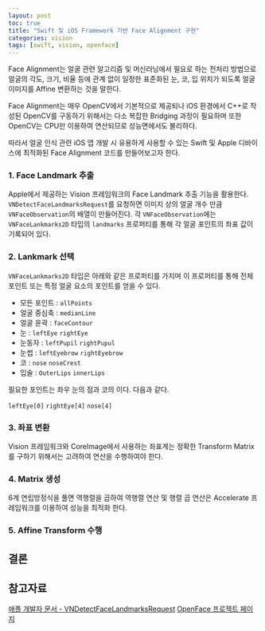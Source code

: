 ```yaml
---
layout: post
toc: true
title: "Swift 및 iOS Framework 기반 Face Alignment 구현"
categories: vision
tags: [swift, vision, openface]
---
```


Face Alignment는 얼굴 관련 알고리즘 및 머신러닝에서 필요로 하는 전처리 방법으로 
얼굴의 각도, 크기, 비율 등에 관계 없이 일정한 표준화된 눈, 코, 입 위치가 되도록 얼굴 이미지를 Affine 변환하는 것을 말한다.

Face Alignment는 매우 OpenCV에서 기본적으로 제공되나 iOS 환경에서 C++로 작성된 OpenCV를 구동하기 위해서는 다소 복잡한 Bridging 과정이 필요하며 또한 OpenCV는 CPU만 이용하여 연산되므로 성능면에서도 불리하다.

따라서 얼굴 인식 관련 iOS 앱 개발 시 유용하게 사용할 수 있는 Swift 및 Apple 디바이스에 최적화된 Face Alignment 코드를 만들어보고자 한다.


### 1. Face Landmark 추출
Apple에서 제공하는 Vision 프레임워크의 Face Landmark 추출 기능을 활용한다.
`VNDetectFaceLandmarksRequest`를 요청하면 이미지 상의 얼굴 개수 만큼 `VNFaceObservation`의 배열이 만들어진다.
각 `VNFaceObservation`에는 `VNFaceLankmarks2D` 타입의 `landmarks` 프로퍼티를 통해 각 얼굴 포인트의 좌표 값이 기록되어 있다.

### 2. Lankmark 선택
`VNFaceLankmarks2D` 타입은 아래와 같은 프로퍼티를 가지며 이 프로퍼티를 통해 전체 포인트 또는 특정 얼굴 요소의 포인트를 얻을 수 있다.

- 모든 포인트 : `allPoints`
- 얼굴 중심축 : `medianLine`
- 얼굴 윤곽 : `faceContour` 
- 눈 : `leftEye` `rightEye`
- 눈동자 : `leftPupil` `rightPupul`
- 눈썹 : `leftEyebrow` `rightEyebrow`
- 코 : `nose` `noseCrest`
- 입술 : `OuterLips` `innerLips` 

필요한 포인트는 좌우 눈의 점과 코의 이다.
다음과 같다.

`leftEye[0]`
`rightEye[4]`
`nose[4]`

### 3. 좌표 변환
Vision 프레임워크와 CoreImage에서 사용하는 좌표계는 
정확한 Transform Matrix를 구하기 위해서는 고려하여 연산을 수행하여야 한다.

### 4. Matrix 생성
6계 연립방정식을 풀면 
역행렬을 곱하여 
역행렬 연산 및 행렬 곱 연산은 Accelerate 프레임워크를 이용하여 성능을 최적화 한다.

### 5. Affine Transform 수행

## 결론


## 참고자료
[애플 개발자 문서 - VNDetectFaceLandmarksRequest](https://developer.apple.com/documentation/vision/vndetectfacelandmarksrequest)
[OpenFace 프로젝트 페이지](https://cmusatyalab.github.io/openface/)
